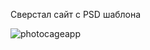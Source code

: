 Сверстал сайт с PSD шаблона

![photocageapp](https://user-images.githubusercontent.com/36445648/39095573-6259bd1a-464b-11e8-8348-4c5c89d006b1.png)



